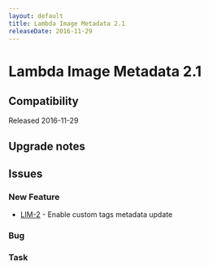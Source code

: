 ```yaml
---
layout: default
title: Lambda Image Metadata 2.1
releaseDate: 2016-11-29
---
```

<div class="jumbotron">
    <h1>Lambda Image Metadata 2.1</h1>    
    <h2>Compatibility</h2>
    <ul>
    </ul>
</div>

Released 2016-11-29



## Upgrade notes  
           



## Issues  


### New Feature 

 * [LIM-2](https://jira.infomaker.se/browse/LIM-2) - Enable custom tags metadata update 


### Bug 



### Task 



